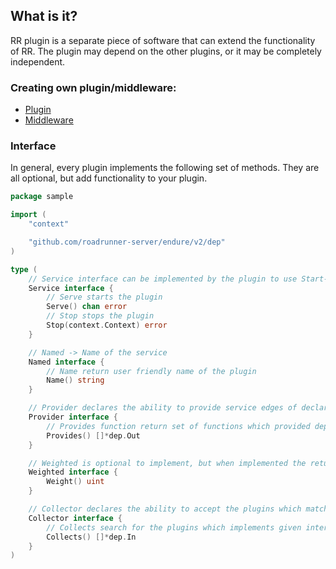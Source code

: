 ## What is it?

RR plugin is a separate piece of software that can extend the functionality of RR. The plugin may depend on the other
plugins, or it may be completely independent.

### Creating own plugin/middleware:

- [Plugin](../customization/plugin.md)
- [Middleware](../customization/middleware.md)

### Interface

In general, every plugin implements the following set of methods. They are all optional, but add functionality to your plugin.
```go
package sample

import (
	"context"

	"github.com/roadrunner-server/endure/v2/dep"
)

type (
	// Service interface can be implemented by the plugin to use Start-Stop functionality
	Service interface {
		// Serve starts the plugin
		Serve() chan error
		// Stop stops the plugin
		Stop(context.Context) error
	}

	// Named -> Name of the service
	Named interface {
		// Name return user friendly name of the plugin
		Name() string
	}

	// Provider declares the ability to provide service edges of declared types.
	Provider interface {
		// Provides function return set of functions which provided dependencies to other plugins
		Provides() []*dep.Out
	}

	// Weighted is optional to implement, but when implemented the return value added during the topological sort
	Weighted interface {
		Weight() uint
	}

	// Collector declares the ability to accept the plugins which match the provided method signature.
	Collector interface {
		// Collects search for the plugins which implements given interfaces in the args
		Collects() []*dep.In
	}
)
```